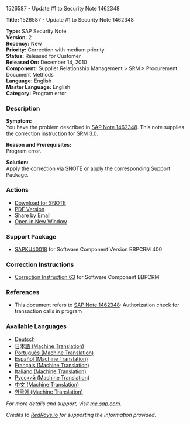 1526587 - Update #1 to Security Note 1462348

**Title:** 1526587 - Update #1 to Security Note 1462348

**Type:** SAP Security Note  
**Version:** 2  
**Recency:** New  
**Priority:** Correction with medium priority  
**Status:** Released for Customer  
**Released On:** December 14, 2010  
**Component:** Supplier Relationship Management > SRM > Procurement Document Methods  
**Language:** English  
**Master Language:** English  
**Category:** Program error  

### Description
**Symptom:**  
You have the problem described in [SAP Note 1462348](https://me.sap.com/notes/1462348). This note supplies the correction instruction for SRM 3.0.

**Reason and Prerequisites:**  
Program error.

**Solution:**  
Apply the correction via SNOTE or apply the corresponding Support Package.

### Actions
- [Download for SNOTE](https://notesdownloads.sap.com/note/0040000009053202017)
- [PDF Version](https://userapps.support.sap.com/sap/support/sfm/notes/print/0001526587?language=en-US&token=3B8C1F9A5A250FB41AE72285D4C04EDB)
- [Share by Email](https://me.sap.com/notes/0001526587/share)
- [Open in New Window](https://me.sap.com/notes/0001526587)

### Support Package
- [SAPKU40018](https://me.sap.com/supportpackage/SAPKU40018) for Software Component Version BBPCRM 400

### Correction Instructions
- [Correction Instruction 63](https://me.sap.com/corrins/0001526587/63) for Software Component BBPCRM

### References
- This document refers to [SAP Note 1462348](https://me.sap.com/notes/1462348): Authorization check for transaction calls in program

### Available Languages
- [Deutsch](https://me.sap.com/notes/0001526587/D)
- [日本語 (Machine Translation)](https://me.sap.com/notes/0001526587/J)
- [Português (Machine Translation)](https://me.sap.com/notes/0001526587/P)
- [Español (Machine Translation)](https://me.sap.com/notes/0001526587/S)
- [Français (Machine Translation)](https://me.sap.com/notes/0001526587/F)
- [Italiano (Machine Translation)](https://me.sap.com/notes/0001526587/I)
- [Русский (Machine Translation)](https://me.sap.com/notes/0001526587/R)
- [中文 (Machine Translation)](https://me.sap.com/notes/0001526587/1)
- [한국어 (Machine Translation)](https://me.sap.com/notes/0001526587/3)

_For more details and support, visit [me.sap.com](https://me.sap.com/)._

*Credits to [RedRays.io](https://redrays.io) for supporting the information provided.*